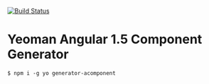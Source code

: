 [![Build Status](https://travis-ci.org/matheussampaio/generator-acomponent.svg?branch=master)](https://travis-ci.org/matheussampaio/generator-acomponent)

Yeoman Angular 1.5 Component Generator
======================================

```shell
$ npm i -g yo generator-acomponent
```


